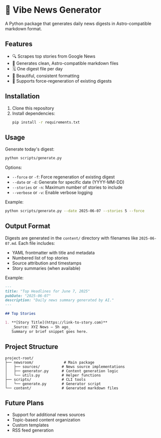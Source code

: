 # 📰 Vibe News Generator

A Python package that generates daily news digests in Astro-compatible markdown format.

## Features

- 🔍 Scrapes top stories from Google News
- 📝 Generates clean, Astro-compatible markdown files
- 🗓️ One digest file per day
- 🎨 Beautiful, consistent formatting
- 🔄 Supports force-regeneration of existing digests

## Installation

1. Clone this repository
2. Install dependencies:
   ```bash
   pip install -r requirements.txt
   ```

## Usage

Generate today's digest:
```bash
python scripts/generate.py
```

Options:
- `--force` or `-f`: Force regeneration of existing digest
- `--date` or `-d`: Generate for specific date (YYYY-MM-DD)
- `--stories` or `-n`: Maximum number of stories to include
- `--verbose` or `-v`: Enable verbose logging

Example:
```bash
python scripts/generate.py --date 2025-06-07 --stories 5 --force
```

## Output Format

Digests are generated in the `content/` directory with filenames like `2025-06-07.md`. Each file includes:

- YAML frontmatter with title and metadata
- Numbered list of top stories
- Source attribution and timestamps
- Story summaries (when available)

Example:
```markdown
---
title: "Top Headlines for June 7, 2025"
pubDate: "2025-06-07"
description: "Daily news summary generated by AI."
---

## Top Stories

1. **[Story Title](https://link-to-story.com)**  
   _Source: XYZ News — 5h ago_  
   Summary or brief snippet goes here.
```

## Project Structure

```
project-root/
├── newsroom/              # Main package
│   ├── sources/          # News source implementations
│   ├── generator.py      # Content generation logic
│   └── utils.py          # Helper functions
├── scripts/              # CLI tools
│   └── generate.py       # Generator script
└── content/              # Generated markdown files
```

## Future Plans

- Support for additional news sources
- Topic-based content organization
- Custom templates
- RSS feed generation